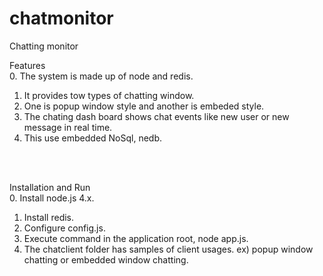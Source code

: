 # chatmonitor
Chatting monitor

Features<br>
0. The system is made up of node and redis.<br>
1. It provides tow types of chatting window.<br>
2. One is popup window style and another is embeded style.<br>
3. The chating dash board shows chat events like new user or new message in real time.<br>
4. This use embedded NoSql, nedb.<br>
<br>
<br>

Installation and Run<br>
0. Install node.js 4.x.<br>
1. Install redis.<br>
2. Configure config.js.<br>
3. Execute command in the application root, node app.js.<br>
4. The chatclient folder has samples of client usages. ex) popup window chatting or embedded window chatting.<br>
